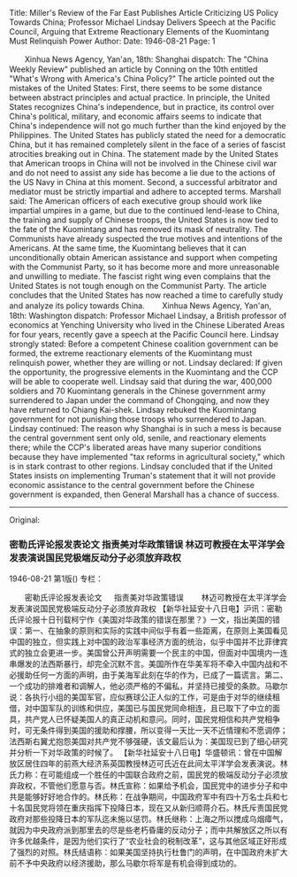 Title: Miller's Review of the Far East Publishes Article Criticizing US Policy Towards China; Professor Michael Lindsay Delivers Speech at the Pacific Council, Arguing that Extreme Reactionary Elements of the Kuomintang Must Relinquish Power
Author:
Date: 1946-08-21
Page: 1

　　Xinhua News Agency, Yan'an, 18th: Shanghai dispatch: The "China Weekly Review" published an article by Conning on the 10th entitled "What's Wrong with America's China Policy?" The article pointed out the mistakes of the United States: First, there seems to be some distance between abstract principles and actual practice. In principle, the United States recognizes China's independence, but in practice, its control over China's political, military, and economic affairs seems to indicate that China's independence will not go much further than the kind enjoyed by the Philippines. The United States has publicly stated the need for a democratic China, but it has remained completely silent in the face of a series of fascist atrocities breaking out in China. The statement made by the United States that American troops in China will not be involved in the Chinese civil war and do not need to assist any side has become a lie due to the actions of the US Navy in China at this moment. Second, a successful arbitrator and mediator must be strictly impartial and adhere to accepted terms. Marshall said: The American officers of each executive group should work like impartial umpires in a game, but due to the continued lend-lease to China, the training and supply of Chinese troops, the United States is now tied to the fate of the Kuomintang and has removed its mask of neutrality. The Communists have already suspected the true motives and intentions of the Americans. At the same time, the Kuomintang believes that it can unconditionally obtain American assistance and support when competing with the Communist Party, so it has become more and more unreasonable and unwilling to mediate. The fascist right wing even complains that the United States is not tough enough on the Communist Party. The article concludes that the United States has now reached a time to carefully study and analyze its policy towards China.
　　Xinhua News Agency, Yan'an, 18th: Washington dispatch: Professor Michael Lindsay, a British professor of economics at Yenching University who lived in the Chinese Liberated Areas for four years, recently gave a speech at the Pacific Council here. Lindsay strongly stated: Before a competent Chinese coalition government can be formed, the extreme reactionary elements of the Kuomintang must relinquish power, whether they are willing or not. Lindsay declared: If given the opportunity, the progressive elements in the Kuomintang and the CCP will be able to cooperate well. Lindsay said that during the war, 400,000 soldiers and 70 Kuomintang generals in the Chinese government army surrendered to Japan under the command of Chongqing, and now they have returned to Chiang Kai-shek. Lindsay rebuked the Kuomintang government for not punishing those troops who surrendered to Japan. Lindsay continued: The reason why Shanghai is in such a mess is because the central government sent only old, senile, and reactionary elements there; while the CCP's liberated areas have many superior conditions because they have implemented "tax reforms in agricultural society," which is in stark contrast to other regions. Lindsay concluded that if the United States insists on implementing Truman's statement that it will not provide economic assistance to the central government before the Chinese government is expanded, then General Marshall has a chance of success.



<hr /> 

Original: 


### 密勒氏评论报发表论文  指责美对华政策错误  林迈可教授在太平洋学会发表演说国民党极端反动分子必须放弃政权

1946-08-21
第1版()
专栏：

　　密勒氏评论报发表论文
　  指责美对华政策错误
　　林迈可教授在太平洋学会发表演说国民党极端反动分子必须放弃政权
    【新华社延安十八日电】沪讯：密勒氏评论报十日刊载柯宁作《美国对华政策的错误在那里？》一文，指出美国的错误：第一、在抽象的原则和实际的实践中间似乎有着一些距离，在原则上美国看见中国的独立，但实践上对中国的政治军事经济方面的统治，似乎中国并不比菲律宾式的独立会更进一步。美国曾公开声明需要一个民主的中国，但面对中国境内一连串爆发的法西斯暴行，却完全沉默不言。美国所作在华美军将不牵入中国内战和不必援助任何一方面的声明，由于美海军此刻在华的作为，已成了一篇谎言。第二、一个成功的排难者和调解人，他必须严格的不偏私，并坚持已接受的条款。马歇尔说：各执行小组的美国军官，应似赛球公正人似的工作，可是由于对华的继续租借，对中国军队的训练和供应，美国已与国民党同命相连，且已取下了中立的面具，共产党人已怀疑美国人的真正动机和意问。同时，国民党相信和共产党相争时，可无条件得到美国的援助和撑腰，所以变得一天比一天不近情理和不愿调停；法西斯右翼尤抱怨美国对共产党不够强硬，该文最后认为：美国现已到了细心研究并分析一下对华政策的时候了。
    【新华社延安十八日电】华盛顿讯：曾在中国解放区居住四年的前燕大经济系英国教授林迈可氏近在此间太平洋学会发表演说。林氏力称：在可能组成一个胜任的中国联合政府之前，国民党的极端反动分子必须放弃政权，不管他们愿意与否。林氏宣称：如果给予机会，国民党中的进步分子和中共是能够好好地合作的。林氏称：在战争期间，中国政府军中有四十万名士兵和七十名国民党将领在重庆指挥下投降日本，现在又从新归顺蒋介石。林氏斥责国民党政府对那些投降日本的军队迄未施以惩罚。林氏继称：上海之所以搅成乌烟瘴气，就因为中央政府派到那里去的尽是些老朽昏庸的反动分子；而中共解放区之所以有许多优越条件，是因为他们实行了“农业社会的税制改革”，这与其他区域正好形成了强烈的对照。林氏结语称：如果美国坚持执行杜鲁门的声明，在中国政府未扩大前不予中央政府以经济援助，那么马歇尔将军是有机会得到成功的。
